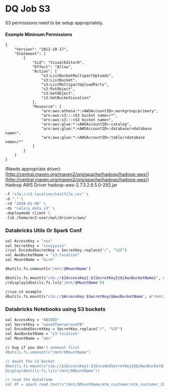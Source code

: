 # DQ Job S3

S3 permissions need to be setup appropriately.

#### Example Minimum Permissions

```
{
    "Version": "2012-10-17",
    "Statement": [
        {
            "Sid": "VisualEditor0",
            "Effect": "Allow",
            "Action": [
                "s3:ListBucketMultipartUploads",
                "s3:ListBucket",
                "s3:ListMultipartUploadParts",
                "s3:PutObject",
                "s3:GetObject",
                "s3:GetBucketLocation"
            ],
            "Resource": [
                "arn:aws:athena:*:<AWSAccountID>:workgroup/primary",
                "arn:aws:s3:::<S3 bucket name>/*",
                "arn:aws:s3:::<S3 bucket name>",
                "arn:aws:glue:*:<AWSAccountID>:catalog",
                "arn:aws:glue:*:<AWSAccountID>:database/<database name>",
                "arn:aws:glue:*:<AWSAccountID>:table/<database name>/*"
            ]
        }
    ]
}
```

(Needs appropriate driver) [http://central.maven.org/maven2/org/apache/hadoop/hadoop-aws/](http://central.maven.org/maven2/org/apache/hadoop/hadoop-aws/) Hadoop AWS Driver hadoop-aws-2.7.3.2.6.5.0-292.jar

```bash
-f "s3a://s3-location/testfile.csv" \
-d "," \
-rd "2018-01-08" \
-ds "salary_data_s3" \
-deploymode client \
-lib /home/ec2-user/owl/drivers/aws/
```

### Databricks Utils Or Spark Conf

```bash
val AccessKey = "xxx"
val SecretKey = "xxxyyyzzz"
//val EncodedSecretKey = SecretKey.replace("/", "%2F")
val AwsBucketName = "s3-location"
val MountName = "kirk"

dbutils.fs.unmount(s"/mnt/$MountName")

dbutils.fs.mount(s"s3a://${AccessKey}:${SecretKey}@${AwsBucketName}", s"/mnt/$MountName")
//display(dbutils.fs.ls(s"/mnt/$MountName"))

//sse-s3 example
dbutils.fs.mount(s"s3a://$AccessKey:$SecretKey@$AwsBucketName", s"/mnt/$MountName", "sse-s3")
```

### Databricks Notebooks using S3 buckets

```bash
val AccessKey = "ABCDED"
val SecretKey = "aaasdfwerwerasdfB"
val EncodedSecretKey = SecretKey.replace("/", "%2F")
val AwsBucketName = "s3-location"
val MountName = "abc"

// bug if you don't unmount first
dbutils.fs.unmount(s"/mnt/$MountName")

// mount the s3 bucket
dbutils.fs.mount(s"s3a://${AccessKey}:${EncodedSecretKey}@${AwsBucketName}", s"/mnt/$MountName")
display(dbutils.fs.ls(s"/mnt/$MountName"))

// read the dataframe
val df = spark.read.text(s"/mnt/$MountName/atm_customer/atm_customer_2019_01_28.csv")
```
